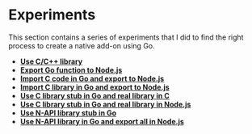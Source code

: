 # Experiments

This section contains a series of experiments that I did to find the right process to create a native add-on using Go.

- **[Use C/C++ library](/experiments/0_c_lib_to_node)**
- **[Export Go function to Node.js](/experiments/1_export_go_to_node)**
- **[Import C code in Go and export to Node.js](/experiments/2_import_c_export_go_to_node)**
- **[Import C library in Go and export to Node.js](/experiments/3_import_c_lib_export_go_to_c)**
- **[Use C library stub in Go and real library in C](/experiments/4_import_c_lib_stub_export_go_to_c)**
- **[Use C library stub in Go and real library in Node.js](/experiments/5_use_c_lib_stub_export_go_to_node)**
- **[Use N-API library stub in Go](/experiments/6_use_napi_lib_stub_export_go_to_node)**
- **[Use N-API library in Go and export all in Node.js](/experiments/7_use_napi_lib_stub_export_go_to_node)**
